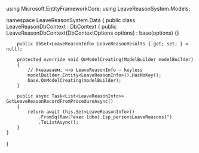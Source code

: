 using Microsoft.EntityFrameworkCore;
using LeaveReasonSystem.Models;

namespace LeaveReasonSystem.Data
{
    public class LeaveReasonDbContext : DbContext
    {
        public LeaveReasonDbContext(DbContextOptions<LeaveReasonDbContext> options) : base(options) {}

        public DbSet<LeaveReasonInfo> LeaveReasonResults { get; set; } = null!;

        protected override void OnModelCreating(ModelBuilder modelBuilder)
        {
            // Указываем, что LeaveReasonInfo — keyless
            modelBuilder.Entity<LeaveReasonInfo>().HasNoKey();
            base.OnModelCreating(modelBuilder);
        }

        public async Task<List<LeaveReasonInfo>> GetLeaveReasonRecordFromProcedureAsync()
        {
            return await this.Set<LeaveReasonInfo>()
                .FromSqlRaw("exec [dbo].[sp_personsLeaveReasons]")
                .ToListAsync();
        }
    }
}
